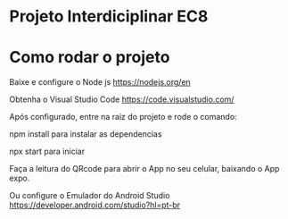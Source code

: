 # Projeto Interdiciplinar EC8

# Como rodar o projeto
Baixe e configure o Node js 
https://nodejs.org/en

Obtenha o Visual Studio Code
https://code.visualstudio.com/

Após configurado, entre na raiz do projeto e rode o comando: 

npm install para instalar as dependencias

npx start para iniciar 

Faça a leitura do QRcode para abrir o App no seu celular, baixando o App expo.

Ou configure o Emulador do Android Studio
https://developer.android.com/studio?hl=pt-br
